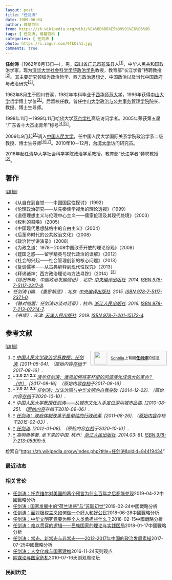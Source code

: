 ```yaml
---
layout: post
title: "任剑涛"
date: 1989-06-04
author: 维基百科
from: https://zh.wikipedia.org/wiki/%E4%BB%BB%E5%89%91%E6%B6%9B
tags: [ 任剑涛, 维基百科 ]
categories: [ 任剑涛 ]
photo: https://i.imgur.com/9fkQih1.jpg
comments: true
---
```

<div class="mw-content-ltr mw-parser-output" lang="zh" dir="ltr"><style data-mw-deduplicate="TemplateStyles:r83732082">.mw-parser-output .infobox-subbox{padding:0;border:none;margin:-3px;width:auto;min-width:100%;font-size:100%;clear:none;float:none;background-color:transparent}.mw-parser-output .infobox-3cols-child{margin:auto}.mw-parser-output .infobox .navbar{font-size:100%}body.skin-minerva .mw-parser-output .infobox-header,body.skin-minerva .mw-parser-output .infobox-subheader,body.skin-minerva .mw-parser-output .infobox-above,body.skin-minerva .mw-parser-output .infobox-title,body.skin-minerva .mw-parser-output .infobox-image,body.skin-minerva .mw-parser-output .infobox-full-data,body.skin-minerva .mw-parser-output .infobox-below{text-align:center}@media screen{html.skin-theme-clientpref-night .mw-parser-output .infobox-full-data:not(.notheme)>div:not(.notheme)[style]{background:#1f1f23!important;color:#f8f9fa}@media screen and (prefers-color-scheme:dark){html.skin-theme-clientpref-os .mw-parser-output .infobox-full-data:not(.notheme) div:not(.notheme){background:#1f1f23!important;color:#f8f9fa}}html.skin-theme-clientpref-night .mw-parser-output .infobox td div:not(.notheme)[style]{background:transparent!important;color:var(--color-base,#202122)}@media screen and (prefers-color-scheme:dark){html.skin-theme-clientpref-os .mw-parser-output .infobox td div:not(.notheme)[style]{background:transparent!important;color:var(--color-base,#202122)}}html.skin-theme-clientpref-night .mw-parser-output .infobox td div.NavHead:not(.notheme)[style]{background:transparent!important}}@media screen and (prefers-color-scheme:dark){html.skin-theme-clientpref-os .mw-parser-output .infobox td div.NavHead:not(.notheme)[style]{background:transparent!important}}@media(min-width:640px){body.skin--responsive .mw-parser-output .infobox-table{display:table!important}body.skin--responsive .mw-parser-output .infobox-table>caption{display:table-caption!important}body.skin--responsive .mw-parser-output .infobox-table>tbody{display:table-row-group}body.skin--responsive .mw-parser-output .infobox-table tr{display:table-row!important}body.skin--responsive .mw-parser-output .infobox-table th,body.skin--responsive .mw-parser-output .infobox-table td{padding-left:inherit;padding-right:inherit}}</style>
<p><b>任剑涛</b>（1962年8月13日<span class="useeditintro" title="Template:BLP editintro">—</span>），男，<a href="/wiki/%E5%9B%9B%E5%B7%9D%E7%9C%81" title="四川省">四川省</a><a href="/wiki/%E5%B9%BF%E5%85%83%E5%B8%82" title="广元市">广元市</a><a href="/wiki/%E8%8B%8D%E6%BA%AA%E5%8E%BF" title="苍溪县">苍溪县</a>人<sup id="cite_ref-中国人民大学政治学系教授：任剑涛_1-0" class="reference"><a href="#cite_note-中国人民大学政治学系教授：任剑涛-1"><span class="cite-bracket">[</span>1<span class="cite-bracket">]</span></a></sup>，中华人民共和国政治学家。现为<a href="/wiki/%E6%B8%85%E5%8D%8E%E5%A4%A7%E5%AD%A6" title="清华大学">清华大学</a><a href="/wiki/%E6%B8%85%E5%8D%8E%E5%A4%A7%E5%AD%A6%E7%A4%BE%E4%BC%9A%E7%A7%91%E5%AD%A6%E5%AD%A6%E9%99%A2" title="清华大学社会科学学院">社会科学学院</a><a href="/wiki/%E6%B8%85%E5%8D%8E%E5%A4%A7%E5%AD%A6%E6%94%BF%E6%B2%BB%E5%AD%A6%E7%B3%BB" title="清华大学政治学系">政治学系</a>教授，教育部“长江学者”特聘教授<sup id="cite_ref-清华任剑涛：潘恩如何将茶杯里的风波演化成浩大的革命？（中）_2-0" class="reference"><a href="#cite_note-清华任剑涛：潘恩如何将茶杯里的风波演化成浩大的革命？（中）-2"><span class="cite-bracket">[</span>2<span class="cite-bracket">]</span></a></sup>。其主要研究领域为政治哲学、西方政治思想史、中国政治以及当代中国政府与政治研究<sup id="cite_ref-清华任剑涛：潘恩如何将茶杯里的风波演化成浩大的革命？（中）_2-1" class="reference"><a href="#cite_note-清华任剑涛：潘恩如何将茶杯里的风波演化成浩大的革命？（中）-2"><span class="cite-bracket">[</span>2<span class="cite-bracket">]</span></a></sup>。
</p>
<div class="mw-heading mw-heading2"></div>
<p>1962年8月生于四川苍溪，1982年本科毕业于<a href="/wiki/%E8%A5%BF%E5%8D%8E%E5%B8%88%E8%8C%83%E5%A4%A7%E5%AD%A6" title="西华师范大学">西华师范大学</a>，1996年获得<a href="/wiki/%E4%B8%AD%E5%B1%B1%E5%A4%A7%E5%AD%A6" title="中山大学">中山大学</a>哲学博士学位<sup id="cite_ref-任剑涛：以法治国与中华文明的自我突破_3-0" class="reference"><a href="#cite_note-任剑涛：以法治国与中华文明的自我突破-3"><span class="cite-bracket">[</span>3<span class="cite-bracket">]</span></a></sup>，后留校任教。曾任<a href="/wiki/%E4%B8%AD%E5%B1%B1%E5%A4%A7%E5%AD%A6%E6%94%BF%E6%B2%BB%E4%B8%8E%E5%85%AC%E5%85%B1%E4%BA%8B%E5%8A%A1%E7%AE%A1%E7%90%86%E5%AD%A6%E9%99%A2" title="中山大学政治与公共事务管理学院">中山大学政治与公共事务管理学院</a>院长、教授、博士生导师。
</p><p>1998年11月－1999年11月哈佛大学<a href="/wiki/%E5%93%88%E4%BD%9B%E7%87%95%E4%BA%AC%E5%AD%A6%E7%A4%BE" title="哈佛燕京学社">燕京学社</a>高级访问学者。2005年荣获第五届“广东省十大杰出青年”称号<sup id="cite_ref-中国人民大学教授任剑涛——从城市文化入手定位深圳城市品格_4-0" class="reference"><a href="#cite_note-中国人民大学教授任剑涛——从城市文化入手定位深圳城市品格-4"><span class="cite-bracket">[</span>4<span class="cite-bracket">]</span></a></sup><sup id="cite_ref-任剑涛：政府体制改革不是单纯的行政改革_5-0" class="reference"><a href="#cite_note-任剑涛：政府体制改革不是单纯的行政改革-5"><span class="cite-bracket">[</span>5<span class="cite-bracket">]</span></a></sup>。
</p><p>2009年9月起<sup id="cite_ref-任剑涛：以法治国与中华文明的自我突破_3-1" class="reference"><a href="#cite_note-任剑涛：以法治国与中华文明的自我突破-3"><span class="cite-bracket">[</span>3<span class="cite-bracket">]</span></a></sup>调入<a href="/wiki/%E4%B8%AD%E5%9B%BD%E4%BA%BA%E6%B0%91%E5%A4%A7%E5%AD%A6" title="中国人民大学">中国人民大学</a>，任中国人民大学国际关系学院政治学系二级教授、博士生导师<sup id="cite_ref-任剑涛_6-0" class="reference"><a href="#cite_note-任剑涛-6"><span class="cite-bracket">[</span>6<span class="cite-bracket">]</span></a></sup><sup id="cite_ref-7" class="reference"><a href="#cite_note-7"><span class="cite-bracket">[</span>7<span class="cite-bracket">]</span></a></sup>。2010年10－12月，<a href="/wiki/%E5%9C%8B%E7%AB%8B%E8%87%BA%E7%81%A3%E5%A4%A7%E5%AD%B8" title="國立臺灣大學">台湾大学</a>访问研究员。
</p><p>2016年起任清华大学社会科学学院政治学系教授，教育部“长江学者”特聘教授<sup id="cite_ref-清华任剑涛：潘恩如何将茶杯里的风波演化成浩大的革命？（中）_2-2" class="reference"><a href="#cite_note-清华任剑涛：潘恩如何将茶杯里的风波演化成浩大的革命？（中）-2"><span class="cite-bracket">[</span>2<span class="cite-bracket">]</span></a></sup>。
</p>
<div class="mw-heading mw-heading2"><h2 id="著作"><span id=".E8.91.97.E4.BD.9C"></span>著作</h2><span class="mw-editsection"><span class="mw-editsection-bracket">[</span><a href="/w/index.php?title=%E4%BB%BB%E5%89%91%E6%B6%9B&amp;action=edit&amp;section=2" title="编辑章节：著作"><span>编辑</span></a><span class="mw-editsection-bracket">]</span></span></div>
<ul><li>《从自在到自觉——中国国民性探讨》（1992）</li>
<li>《伦理政治研究——从先秦儒学视角的理论透视》（1999）</li>
<li>《道德理想主义与伦理中心主义——儒家伦理及其现代处境》（2003）</li>
<li>《权利的召唤》（2005）</li>
<li>《中国现代思想脉络中的自由主义》（2004）</li>
<li>《后革命时代的公共政治文化》（2008）</li>
<li>《政治哲学讲演录》（2008）</li>
<li>《为政之道：1978－2008中国改革开放的理论综观》（2008）</li>
<li>《建国之惑——留学精英与现代政治的误解》（2012）</li>
<li>《社会的兴起——社会管理创新的核心问题》（2013）</li>
<li>《复调儒学——从古典解释到现代性探究》（2013）</li>
<li>《拜谒诸神：西方政治理论与方法寻踪》（2014）<sup id="cite_ref-任剑涛：以法治国与中华文明的自我突破_3-2" class="reference"><a href="#cite_note-任剑涛：以法治国与中华文明的自我突破-3"><span class="cite-bracket">[</span>3<span class="cite-bracket">]</span></a></sup></li>
<li><cite class="citation book">《除旧布新：中国政治发展侧记》. 北京: <a href="/wiki/%E4%B8%AD%E5%A4%AE%E7%BC%96%E8%AF%91%E5%87%BA%E7%89%88%E7%A4%BE" class="mw-redirect" title="中央编译出版社">中央编译出版社</a>. 2014. <a href="/wiki/Special:%E7%BD%91%E7%BB%9C%E4%B9%A6%E6%BA%90/978-7-5117-2317-8" title="Special:网络书源/978-7-5117-2317-8"><span title="国际标准书号">ISBN</span>&nbsp;978-7-5117-2317-8</a>.</cite><span title="ctx_ver=Z39.88-2004&amp;rfr_id=info%3Asid%2Fzh.wikipedia.org%3A%E4%BB%BB%E5%89%91%E6%B6%9B&amp;rft.btitle=%E3%80%8A%E9%99%A4%E6%97%A7%E5%B8%83%E6%96%B0%EF%BC%9A%E4%B8%AD%E5%9B%BD%E6%94%BF%E6%B2%BB%E5%8F%91%E5%B1%95%E4%BE%A7%E8%AE%B0%E3%80%8B&amp;rft.date=2014&amp;rft.genre=book&amp;rft.isbn=978-7-5117-2317-8&amp;rft.place=%E5%8C%97%E4%BA%AC&amp;rft.pub=%E4%B8%AD%E5%A4%AE%E7%BC%96%E8%AF%91%E5%87%BA%E7%89%88%E7%A4%BE&amp;rft_val_fmt=info%3Aofi%2Ffmt%3Akev%3Amtx%3Abook" class="Z3988"><span style="display:none;">&nbsp;</span></span></li>
<li><cite class="citation book">任剑涛 (编). 《重思胡适》. 北京: <a href="/wiki/%E4%B8%AD%E5%A4%AE%E7%BC%96%E8%AF%91%E5%87%BA%E7%89%88%E7%A4%BE" class="mw-redirect" title="中央编译出版社">中央编译出版社</a>. 2015. <a href="/wiki/Special:%E7%BD%91%E7%BB%9C%E4%B9%A6%E6%BA%90/978-7-5117-2371-0" title="Special:网络书源/978-7-5117-2371-0"><span title="国际标准书号">ISBN</span>&nbsp;978-7-5117-2371-0</a>.</cite><span title="ctx_ver=Z39.88-2004&amp;rfr_id=info%3Asid%2Fzh.wikipedia.org%3A%E4%BB%BB%E5%89%91%E6%B6%9B&amp;rft.au=%E4%BB%BB%E5%89%91%E6%B6%9B&amp;rft.btitle=%E3%80%8A%E9%87%8D%E6%80%9D%E8%83%A1%E9%80%82%E3%80%8B&amp;rft.date=2015&amp;rft.genre=book&amp;rft.isbn=978-7-5117-2371-0&amp;rft.place=%E5%8C%97%E4%BA%AC&amp;rft.pub=%E4%B8%AD%E5%A4%AE%E7%BC%96%E8%AF%91%E5%87%BA%E7%89%88%E7%A4%BE&amp;rft_val_fmt=info%3Aofi%2Ffmt%3Akev%3Amtx%3Abook" class="Z3988"><span style="display:none;">&nbsp;</span></span></li>
<li><cite class="citation book">《静对喧嚣：任剑涛访谈对话录》. 杭州: <a href="/wiki/%E6%B5%99%E6%B1%9F%E4%BA%BA%E6%B0%91%E5%87%BA%E7%89%88%E7%A4%BE" title="浙江人民出版社">浙江人民出版社</a>. 2016. <a href="/wiki/Special:%E7%BD%91%E7%BB%9C%E4%B9%A6%E6%BA%90/978-7-213-07214-7" title="Special:网络书源/978-7-213-07214-7"><span title="国际标准书号">ISBN</span>&nbsp;978-7-213-07214-7</a>.</cite><span title="ctx_ver=Z39.88-2004&amp;rfr_id=info%3Asid%2Fzh.wikipedia.org%3A%E4%BB%BB%E5%89%91%E6%B6%9B&amp;rft.btitle=%E3%80%8A%E9%9D%99%E5%AF%B9%E5%96%A7%E5%9A%A3%EF%BC%9A%E4%BB%BB%E5%89%91%E6%B6%9B%E8%AE%BF%E8%B0%88%E5%AF%B9%E8%AF%9D%E5%BD%95%E3%80%8B&amp;rft.date=2016&amp;rft.genre=book&amp;rft.isbn=978-7-213-07214-7&amp;rft.place=%E6%9D%AD%E5%B7%9E&amp;rft.pub=%E6%B5%99%E6%B1%9F%E4%BA%BA%E6%B0%91%E5%87%BA%E7%89%88%E7%A4%BE&amp;rft_val_fmt=info%3Aofi%2Ffmt%3Akev%3Amtx%3Abook" class="Z3988"><span style="display:none;">&nbsp;</span></span></li>
<li><cite class="citation book">《书缘》. 天津: <a href="/wiki/%E5%A4%A9%E6%B4%A5%E4%BA%BA%E6%B0%91%E5%87%BA%E7%89%88%E7%A4%BE" title="天津人民出版社">天津人民出版社</a>. 2019. <a href="/wiki/Special:%E7%BD%91%E7%BB%9C%E4%B9%A6%E6%BA%90/978-7-201-15172-4" title="Special:网络书源/978-7-201-15172-4"><span title="国际标准书号">ISBN</span>&nbsp;978-7-201-15172-4</a>.</cite><span title="ctx_ver=Z39.88-2004&amp;rfr_id=info%3Asid%2Fzh.wikipedia.org%3A%E4%BB%BB%E5%89%91%E6%B6%9B&amp;rft.btitle=%E3%80%8A%E4%B9%A6%E7%BC%98%E3%80%8B&amp;rft.date=2019&amp;rft.genre=book&amp;rft.isbn=978-7-201-15172-4&amp;rft.place=%E5%A4%A9%E6%B4%A5&amp;rft.pub=%E5%A4%A9%E6%B4%A5%E4%BA%BA%E6%B0%91%E5%87%BA%E7%89%88%E7%A4%BE&amp;rft_val_fmt=info%3Aofi%2Ffmt%3Akev%3Amtx%3Abook" class="Z3988"><span style="display:none;">&nbsp;</span></span></li></ul>
<div class="mw-heading mw-heading2"><h2 id="参考文献"><span id=".E5.8F.82.E8.80.83.E6.96.87.E7.8C.AE"></span>参考文献</h2><span class="mw-editsection"><span class="mw-editsection-bracket">[</span><a href="/w/index.php?title=%E4%BB%BB%E5%89%91%E6%B6%9B&amp;action=edit&amp;section=3" title="编辑章节：参考文献"><span>编辑</span></a><span class="mw-editsection-bracket">]</span></span></div>
<style data-mw-deduplicate="TemplateStyles:r82655521">.mw-parser-output .side-box{margin:4px 0;box-sizing:border-box;border:1px solid #aaa;font-size:88%;line-height:1.25em;background-color:#f9f9f9;display:flow-root}.mw-parser-output .side-box-abovebelow,.mw-parser-output .side-box-text{padding:0.25em 0.9em}.mw-parser-output .side-box-image{padding:2px 0 2px 0.9em;text-align:center}.mw-parser-output .side-box-imageright{padding:2px 0.9em 2px 0;text-align:center}@media(min-width:500px){.mw-parser-output .side-box-flex{display:flex;align-items:center}.mw-parser-output .side-box-text{flex:1}}@media(min-width:720px){.mw-parser-output .side-box{width:238px}.mw-parser-output .side-box-right{clear:right;float:right;margin-left:1em}.mw-parser-output .side-box-left{margin-right:1em}}</style><div class="side-box metadata side-box-right"><style data-mw-deduplicate="TemplateStyles:r82655520">.mw-parser-output .plainlist ol,.mw-parser-output .plainlist ul{line-height:inherit;list-style:none;margin:0;padding:0}.mw-parser-output .plainlist ol li,.mw-parser-output .plainlist ul li{margin-bottom:0}</style>
<div class="side-box-flex">
<div class="side-box-image"><span class="noviewer" typeof="mw:File"><span><img alt="" src="//upload.wikimedia.org/wikipedia/commons/thumb/3/32/Scholia_logo.svg/40px-Scholia_logo.svg.png" decoding="async" width="40" height="39" class="mw-file-element" srcset="//upload.wikimedia.org/wikipedia/commons/thumb/3/32/Scholia_logo.svg/60px-Scholia_logo.svg.png 1.5x, //upload.wikimedia.org/wikipedia/commons/thumb/3/32/Scholia_logo.svg/80px-Scholia_logo.svg.png 2x" data-file-width="107" data-file-height="104"></span></span></div>
<div class="side-box-text plainlist"><a href="https://www.wikidata.org/wiki/Wikidata:Scholia/zh" class="extiw" title="d:Wikidata:Scholia/zh">Scholia</a>上有關<b><a href="https://iw.toolforge.org/scholia/author/Q20062619" class="extiw" title="toolforge:scholia/author/Q20062619">任剑涛</a></b>的信息</div></div>
</div>
<div class="reflist" style="list-style-type: decimal;">
<ol class="references">
<li id="cite_note-中国人民大学政治学系教授：任剑涛-1"><span class="mw-cite-backlink"><b><a href="#cite_ref-中国人民大学政治学系教授：任剑涛_1-0">^</a></b></span> <span class="reference-text"><cite class="citation web"><a rel="nofollow" class="external text" href="http://edu.qq.com/a/20110503/000035.htm">中国人民大学政治学系教授：任剑涛</a>.  <span class="reference-accessdate"> [<span class="nowrap">2011-05-04</span>]</span>. （原始内容<a rel="nofollow" class="external text" href="https://web.archive.org/web/20170816152422/http://edu.qq.com/a/20110503/000035.htm">存档</a>于2017-08-16）.</cite><span title="ctx_ver=Z39.88-2004&amp;rfr_id=info%3Asid%2Fzh.wikipedia.org%3A%E4%BB%BB%E5%89%91%E6%B6%9B&amp;rft.btitle=%E4%B8%AD%E5%9B%BD%E4%BA%BA%E6%B0%91%E5%A4%A7%E5%AD%A6%E6%94%BF%E6%B2%BB%E5%AD%A6%E7%B3%BB%E6%95%99%E6%8E%88%EF%BC%9A%E4%BB%BB%E5%89%91%E6%B6%9B&amp;rft.genre=unknown&amp;rft_id=http%3A%2F%2Fedu.qq.com%2Fa%2F20110503%2F000035.htm&amp;rft_val_fmt=info%3Aofi%2Ffmt%3Akev%3Amtx%3Abook" class="Z3988"><span style="display:none;">&nbsp;</span></span></span>
</li>
<li id="cite_note-清华任剑涛：潘恩如何将茶杯里的风波演化成浩大的革命？（中）-2"><span class="mw-cite-backlink">^ <a href="#cite_ref-清华任剑涛：潘恩如何将茶杯里的风波演化成浩大的革命？（中）_2-0"><sup><b>2.0</b></sup></a> <a href="#cite_ref-清华任剑涛：潘恩如何将茶杯里的风波演化成浩大的革命？（中）_2-1"><sup><b>2.1</b></sup></a> <a href="#cite_ref-清华任剑涛：潘恩如何将茶杯里的风波演化成浩大的革命？（中）_2-2"><sup><b>2.2</b></sup></a></span> <span class="reference-text"><cite class="citation web"><a rel="nofollow" class="external text" href="http://news.ifeng.com/a/20170816/51653623_0.shtml">清华任剑涛：潘恩如何将茶杯里的风波演化成浩大的革命？（中）</a>.  <span class="reference-accessdate"> [<span class="nowrap">2017-08-16</span>]</span>. （原始内容<a rel="nofollow" class="external text" href="https://web.archive.org/web/20170816152138/http://news.ifeng.com/a/20170816/51653623_0.shtml">存档</a>于2017-08-16）.</cite><span title="ctx_ver=Z39.88-2004&amp;rfr_id=info%3Asid%2Fzh.wikipedia.org%3A%E4%BB%BB%E5%89%91%E6%B6%9B&amp;rft.btitle=%E6%B8%85%E5%8D%8E%E4%BB%BB%E5%89%91%E6%B6%9B%EF%BC%9A%E6%BD%98%E6%81%A9%E5%A6%82%E4%BD%95%E5%B0%86%E8%8C%B6%E6%9D%AF%E9%87%8C%E7%9A%84%E9%A3%8E%E6%B3%A2%E6%BC%94%E5%8C%96%E6%88%90%E6%B5%A9%E5%A4%A7%E7%9A%84%E9%9D%A9%E5%91%BD%EF%BC%9F%EF%BC%88%E4%B8%AD%EF%BC%89&amp;rft.genre=unknown&amp;rft_id=http%3A%2F%2Fnews.ifeng.com%2Fa%2F20170816%2F51653623_0.shtml&amp;rft_val_fmt=info%3Aofi%2Ffmt%3Akev%3Amtx%3Abook" class="Z3988"><span style="display:none;">&nbsp;</span></span></span>
</li>
<li id="cite_note-任剑涛：以法治国与中华文明的自我突破-3"><span class="mw-cite-backlink">^ <a href="#cite_ref-任剑涛：以法治国与中华文明的自我突破_3-0"><sup><b>3.0</b></sup></a> <a href="#cite_ref-任剑涛：以法治国与中华文明的自我突破_3-1"><sup><b>3.1</b></sup></a> <a href="#cite_ref-任剑涛：以法治国与中华文明的自我突破_3-2"><sup><b>3.2</b></sup></a></span> <span class="reference-text"><cite class="citation web"><a rel="nofollow" class="external text" href="http://theory.gmw.cn/2014-12/22/content_14254494.htm">任剑涛：以法治国与中华文明的自我突破</a>.  <span class="reference-accessdate"> [<span class="nowrap">2014-12-22</span>]</span>. （原始内容<a rel="nofollow" class="external text" href="https://web.archive.org/web/20201010014230/http://theory.gmw.cn/2014-12/22/content_14254494.htm">存档</a>于2020-10-10）.</cite><span title="ctx_ver=Z39.88-2004&amp;rfr_id=info%3Asid%2Fzh.wikipedia.org%3A%E4%BB%BB%E5%89%91%E6%B6%9B&amp;rft.btitle=%E4%BB%BB%E5%89%91%E6%B6%9B%EF%BC%9A%E4%BB%A5%E6%B3%95%E6%B2%BB%E5%9B%BD%E4%B8%8E%E4%B8%AD%E5%8D%8E%E6%96%87%E6%98%8E%E7%9A%84%E8%87%AA%E6%88%91%E7%AA%81%E7%A0%B4&amp;rft.genre=unknown&amp;rft_id=http%3A%2F%2Ftheory.gmw.cn%2F2014-12%2F22%2Fcontent_14254494.htm&amp;rft_val_fmt=info%3Aofi%2Ffmt%3Akev%3Amtx%3Abook" class="Z3988"><span style="display:none;">&nbsp;</span></span></span>
</li>
<li id="cite_note-中国人民大学教授任剑涛——从城市文化入手定位深圳城市品格-4"><span class="mw-cite-backlink"><b><a href="#cite_ref-中国人民大学教授任剑涛——从城市文化入手定位深圳城市品格_4-0">^</a></b></span> <span class="reference-text"><cite class="citation web"><a rel="nofollow" class="external text" href="https://web.archive.org/web/20100906144515/http://sztqb.sznews.com/html/2010-08/25/content_1206608.htm">中国人民大学教授任剑涛——从城市文化入手定位深圳城市品格</a>.  <span class="reference-accessdate"> [<span class="nowrap">2010-08-25</span>]</span>. （<a rel="nofollow" class="external text" href="http://sztqb.sznews.com/html/2010-08/25/content_1206608.htm">原始内容</a>存档于2010-09-06）.</cite><span title="ctx_ver=Z39.88-2004&amp;rfr_id=info%3Asid%2Fzh.wikipedia.org%3A%E4%BB%BB%E5%89%91%E6%B6%9B&amp;rft.btitle=%E4%B8%AD%E5%9B%BD%E4%BA%BA%E6%B0%91%E5%A4%A7%E5%AD%A6%E6%95%99%E6%8E%88%E4%BB%BB%E5%89%91%E6%B6%9B%E2%80%94%E2%80%94%E4%BB%8E%E5%9F%8E%E5%B8%82%E6%96%87%E5%8C%96%E5%85%A5%E6%89%8B%E5%AE%9A%E4%BD%8D%E6%B7%B1%E5%9C%B3%E5%9F%8E%E5%B8%82%E5%93%81%E6%A0%BC&amp;rft.genre=unknown&amp;rft_id=http%3A%2F%2Fsztqb.sznews.com%2Fhtml%2F2010-08%2F25%2Fcontent_1206608.htm&amp;rft_val_fmt=info%3Aofi%2Ffmt%3Akev%3Amtx%3Abook" class="Z3988"><span style="display:none;">&nbsp;</span></span></span>
</li>
<li id="cite_note-任剑涛：政府体制改革不是单纯的行政改革-5"><span class="mw-cite-backlink"><b><a href="#cite_ref-任剑涛：政府体制改革不是单纯的行政改革_5-0">^</a></b></span> <span class="reference-text"><cite class="citation web"><a rel="nofollow" class="external text" href="https://web.archive.org/web/20150203120017/http://www.chinareform.net/special_detail.php?id=359">任剑涛：政府体制改革不是单纯的行政改革</a>.  <span class="reference-accessdate"> [<span class="nowrap">2011-08-26</span>]</span>. （<a rel="nofollow" class="external text" href="http://www.chinareform.net/special_detail.php?id=359">原始内容</a>存档于2015-02-03）.</cite><span title="ctx_ver=Z39.88-2004&amp;rfr_id=info%3Asid%2Fzh.wikipedia.org%3A%E4%BB%BB%E5%89%91%E6%B6%9B&amp;rft.btitle=%E4%BB%BB%E5%89%91%E6%B6%9B%EF%BC%9A%E6%94%BF%E5%BA%9C%E4%BD%93%E5%88%B6%E6%94%B9%E9%9D%A9%E4%B8%8D%E6%98%AF%E5%8D%95%E7%BA%AF%E7%9A%84%E8%A1%8C%E6%94%BF%E6%94%B9%E9%9D%A9&amp;rft.genre=unknown&amp;rft_id=http%3A%2F%2Fwww.chinareform.net%2Fspecial_detail.php%3Fid%3D359&amp;rft_val_fmt=info%3Aofi%2Ffmt%3Akev%3Amtx%3Abook" class="Z3988"><span style="display:none;">&nbsp;</span></span></span>
</li>
<li id="cite_note-任剑涛-6"><span class="mw-cite-backlink"><b><a href="#cite_ref-任剑涛_6-0">^</a></b></span> <span class="reference-text"><cite class="citation web"><a rel="nofollow" class="external text" href="http://economy.caixin.com/2011/9393/100323792/">任剑涛</a>.  <span class="reference-accessdate"> [<span class="nowrap">2012-01-08</span>]</span>. （原始内容<a rel="nofollow" class="external text" href="https://web.archive.org/web/20201010014234/http://economy.caixin.com/2011/9393/100323792/">存档</a>于2020-10-10）.</cite><span title="ctx_ver=Z39.88-2004&amp;rfr_id=info%3Asid%2Fzh.wikipedia.org%3A%E4%BB%BB%E5%89%91%E6%B6%9B&amp;rft.btitle=%E4%BB%BB%E5%89%91%E6%B6%9B&amp;rft.genre=unknown&amp;rft_id=http%3A%2F%2Feconomy.caixin.com%2F2011%2F9393%2F100323792%2F&amp;rft_val_fmt=info%3Aofi%2Ffmt%3Akev%3Amtx%3Abook" class="Z3988"><span style="display:none;">&nbsp;</span></span></span>
</li>
<li id="cite_note-7"><span class="mw-cite-backlink"><b><a href="#cite_ref-7">^</a></b></span> <span class="reference-text"><cite class="citation book">高明勇等著. 坐下来的中国. 杭州：<a href="/wiki/%E6%B5%99%E6%B1%9F%E4%BA%BA%E6%B0%91%E5%87%BA%E7%89%88%E7%A4%BE" title="浙江人民出版社">浙江人民出版社</a>. 2014.03: 81. <a href="/wiki/Special:%E7%BD%91%E7%BB%9C%E4%B9%A6%E6%BA%90/978-7-213-05999-5" title="Special:网络书源/978-7-213-05999-5"><span title="国际标准书号">ISBN</span>&nbsp;978-7-213-05999-5</a>.</cite><span title="ctx_ver=Z39.88-2004&amp;rfr_id=info%3Asid%2Fzh.wikipedia.org%3A%E4%BB%BB%E5%89%91%E6%B6%9B&amp;rft.au=%E9%AB%98%E6%98%8E%E5%8B%87%E7%AD%89%E8%91%97&amp;rft.btitle=%E5%9D%90%E4%B8%8B%E6%9D%A5%E7%9A%84%E4%B8%AD%E5%9B%BD&amp;rft.genre=book&amp;rft.isbn=978-7-213-05999-5&amp;rft.pages=81&amp;rft.pub=%E6%9D%AD%E5%B7%9E%EF%BC%9A%E6%B5%99%E6%B1%9F%E4%BA%BA%E6%B0%91%E5%87%BA%E7%89%88%E7%A4%BE&amp;rft_val_fmt=info%3Aofi%2Ffmt%3Akev%3Amtx%3Abook" class="Z3988"><span style="display:none;">&nbsp;</span></span> <span style="display:none;font-size:100%" class="error citation-comment">请检查<code style="color:inherit; border:inherit; padding:inherit;">|date=</code>中的日期值 (<a href="/wiki/Help:%E5%BC%95%E6%96%87%E6%A0%BC%E5%BC%8F1%E9%94%99%E8%AF%AF#bad_date" title="Help:引文格式1错误">帮助</a>)</span></span>
</li>
</ol></div>
<div class="navbox-styles"><style data-mw-deduplicate="TemplateStyles:r84265675">.mw-parser-output .hlist dl,.mw-parser-output .hlist ol,.mw-parser-output .hlist ul{margin:0;padding:0}.mw-parser-output .hlist dd,.mw-parser-output .hlist dt,.mw-parser-output .hlist li{margin:0;display:inline}.mw-parser-output .hlist.inline,.mw-parser-output .hlist.inline dl,.mw-parser-output .hlist.inline ol,.mw-parser-output .hlist.inline ul,.mw-parser-output .hlist dl dl,.mw-parser-output .hlist dl ol,.mw-parser-output .hlist dl ul,.mw-parser-output .hlist ol dl,.mw-parser-output .hlist ol ol,.mw-parser-output .hlist ol ul,.mw-parser-output .hlist ul dl,.mw-parser-output .hlist ul ol,.mw-parser-output .hlist ul ul{display:inline}.mw-parser-output .hlist .mw-empty-li{display:none}.mw-parser-output .hlist dt::after{content:" :"}.mw-parser-output .hlist dd::after,.mw-parser-output .hlist li::after{content:" · ";font-weight:bold}.mw-parser-output .hlist-pipe dd::after,.mw-parser-output .hlist-pipe li::after{content:" | ";font-weight:normal}.mw-parser-output .hlist-hyphen dd::after,.mw-parser-output .hlist-hyphen li::after{content:" - ";font-weight:normal}.mw-parser-output .hlist-comma dd::after,.mw-parser-output .hlist-comma li::after{content:"、";font-weight:normal}.mw-parser-output .hlist dd:last-child::after,.mw-parser-output .hlist dt:last-child::after,.mw-parser-output .hlist li:last-child::after{content:none}.mw-parser-output .hlist ol{counter-reset:listitem}.mw-parser-output .hlist ol>li{counter-increment:listitem}.mw-parser-output .hlist ol>li::before{content:" "counter(listitem)"\a0 "}.mw-parser-output .hlist dd ol>li:first-child::before,.mw-parser-output .hlist dt ol>li:first-child::before,.mw-parser-output .hlist li ol>li:first-child::before{content:"（"counter(listitem)"\a0 "}.mw-parser-output ul.cslist,.mw-parser-output ul.sslist{margin:0;padding:0;display:inline-block;list-style:none}.mw-parser-output .cslist li,.mw-parser-output .sslist li{margin:0;display:inline-block}.mw-parser-output .cslist li::after{content:"，"}.mw-parser-output .sslist li::after{content:"；"}.mw-parser-output .cslist li:last-child::after,.mw-parser-output .sslist li:last-child::after{content:none}</style><style data-mw-deduplicate="TemplateStyles:r84261037">.mw-parser-output .navbox{box-sizing:border-box;border:1px solid #a2a9b1;width:100%;clear:both;font-size:88%;text-align:center;padding:1px;margin:1em auto 0}.mw-parser-output .navbox .navbox{margin-top:0}.mw-parser-output .navbox+.navbox,.mw-parser-output .navbox+.navbox-styles+.navbox{margin-top:-1px}.mw-parser-output .navbox-inner,.mw-parser-output .navbox-subgroup{width:100%}.mw-parser-output .navbox-group,.mw-parser-output .navbox-title,.mw-parser-output .navbox-abovebelow{text-align:center;padding-left:1em;padding-right:1em}.mw-parser-output .navbox-group{white-space:nowrap;text-align:right}.mw-parser-output .navbox,.mw-parser-output .navbox-subgroup{background-color:#fdfdfd}.mw-parser-output .navbox-list{border-color:#fdfdfd}.mw-parser-output .navbox-list-with-group{text-align:left;border-left-width:2px;border-left-style:solid}.mw-parser-output tr+tr>.navbox-abovebelow,.mw-parser-output tr+tr>.navbox-group,.mw-parser-output tr+tr>.navbox-image,.mw-parser-output tr+tr>.navbox-list{border-top:2px solid #fdfdfd}.mw-parser-output .navbox-title{background-color:#ccf;position:relative}.mw-parser-output .navbox-abovebelow,.mw-parser-output .navbox-group,.mw-parser-output .navbox-subgroup .navbox-title{background-color:#ddf}.mw-parser-output .navbox-subgroup .navbox-group,.mw-parser-output .navbox-subgroup .navbox-abovebelow{background-color:#e6e6ff}.mw-parser-output .navbox-even{background-color:#f7f7f7}.mw-parser-output .navbox-odd{background-color:transparent}.mw-parser-output .navbox .hlist td dl,.mw-parser-output .navbox .hlist td ol,.mw-parser-output .navbox .hlist td ul,.mw-parser-output .navbox td.hlist dl,.mw-parser-output .navbox td.hlist ol,.mw-parser-output .navbox td.hlist ul{padding:0.125em 0}.mw-parser-output .navbox .navbar{display:block;font-size:100%}.mw-parser-output .navbox-title .navbar{float:left;text-align:left;margin-right:0.5em;width:auto;padding-left:0.2em;position:absolute;left:1em}.mw-parser-output .navbox .mw-collapsible-toggle{margin-left:0.5em;position:absolute;right:1em}body.skin--responsive .mw-parser-output .navbox-image img{max-width:none!important}@media print{body.ns-0 .mw-parser-output .navbox{display:none!important}}</style></div>
<div class="navbox-styles"><link rel="mw-deduplicated-inline-style" href="mw-data:TemplateStyles:r84265675"><link rel="mw-deduplicated-inline-style" href="mw-data:TemplateStyles:r84261037"></div>
<div class="navbox-styles"><link rel="mw-deduplicated-inline-style" href="mw-data:TemplateStyles:r84265675"><link rel="mw-deduplicated-inline-style" href="mw-data:TemplateStyles:r84261037"></div>
<!-- 
NewPP limit report
Parsed by mw‐api‐ext.codfw.main‐6d49bb59b‐bx54j
Cached time: 20241001063746
Cache expiry: 2592000
Reduced expiry: false
Complications: []
CPU time usage: 0.510 seconds
Real time usage: 0.609 seconds
Preprocessor visited node count: 2925/1000000
Post‐expand include size: 73255/2097152 bytes
Template argument size: 1750/2097152 bytes
Highest expansion depth: 19/100
Expensive parser function count: 8/500
Unstrip recursion depth: 0/20
Unstrip post‐expand size: 35923/5000000 bytes
Lua time usage: 0.226/10.000 seconds
Lua memory usage: 4290445/52428800 bytes
Number of Wikibase entities loaded: 1/400
-->
<!--
Transclusion expansion time report (%,ms,calls,template)
100.00%  436.770      1 -total
 30.64%  133.816      1 Template:Infobox_person
 23.48%  102.570      1 Template:Infobox_person/core
 19.93%   87.037      1 Template:Infobox
 19.27%   84.186      2 Template:Navbox
 17.56%   76.690      1 Template:中国政治学会第六届理事会
 12.69%   55.446      5 Template:Cite_book
  9.85%   43.015      1 Template:Scholia
  9.34%   40.791      1 Template:Side_box
  8.77%   38.319      1 Template:Authority_control
-->

<!-- Saved in parser cache with key zhwiki:pcache:idhash:4498999-0!canonical!zh and timestamp 20241001063746 and revision id 84419434. Rendering was triggered because: api-parse
 -->
</div><!--esi <esi:include src="/esitest-fa8a495983347898/content" /> --><noscript><img src="https://login.wikimedia.org/wiki/Special:CentralAutoLogin/start?type=1x1" alt="" width="1" height="1" style="border: none; position: absolute;"></noscript>
<div class="printfooter" data-nosnippet="">检索自“<a dir="ltr" href="https://zh.wikipedia.org/w/index.php?title=任剑涛&amp;oldid=84419434">https://zh.wikipedia.org/w/index.php?title=任剑涛&amp;oldid=84419434</a>”</div><div id="recent-news"><h3>最近动态</h3><ul></ul></div><div id="open-opinion"><h3>相关言论</h3><ul><li><a href="https://nodebe4.github.io/opinion/2019-04-22/%E4%BB%BB%E5%89%91%E6%B6%9B-%E6%89%98%E5%85%8B%E7%BB%B4%E5%B0%94%E5%AF%B9%E7%BE%8E%E5%9B%BD%E7%9A%84%E4%B8%A4%E4%B8%AA%E9%A2%84%E8%A8%80%E4%B8%BA%E4%BB%80%E4%B9%88%E7%99%BE%E5%B9%B4%E4%B9%8B%E5%90%8E%E9%83%BD%E8%83%BD%E5%85%91%E7%8E%B0/" title="任剑涛">任剑涛：托克维尔对美国的两个预言为什么百年之后都能兑现</a><time>2019-04-22</time><a class="tag">中國戰略分析</a></li>
<li><a href="https://nodebe4.github.io/opinion/2019-02-24/%E4%BB%BB%E5%89%91%E6%B6%9B-%E5%9B%BD%E5%AE%B6%E5%8F%91%E5%B1%95%E4%B8%AD%E7%9A%84-%E8%8D%B7%E5%85%B0%E8%AF%B1%E6%83%91-%E4%B8%8E-%E8%8B%8F%E8%81%94%E5%B9%BB%E8%A7%89/" title="任剑涛">任剑涛 : 国家发展中的“荷兰诱惑”与“苏联幻觉”</a><time>2019-02-24</time><a class="tag">中國戰略分析</a></li>
<li><a href="https://nodebe4.github.io/opinion/2018-06-28/%E4%BB%BB%E5%89%91%E6%B6%9B-%E9%9D%A2%E5%AF%B9%E6%9E%81%E6%9D%83%E4%B8%BB%E4%B9%89%E5%A6%82%E4%BD%95%E5%81%9A%E4%B8%80%E4%B8%AA%E5%A5%BD%E4%BA%BA%E5%92%8C%E5%A5%BD%E5%85%AC%E6%B0%91/" title="任剑涛">任剑涛：面对极权主义如何做一个好人和好公民</a><time>2018-06-28</time><a class="tag">中國戰略分析</a></li>
<li><a href="https://nodebe4.github.io/opinion/2018-02-15/%E4%BB%BB%E5%89%91%E6%B6%9B-%E4%B8%AD%E5%8D%8E%E6%96%87%E6%98%8E%E7%A9%B6%E7%AB%9F%E8%A6%81%E4%B8%BA%E6%95%B4%E4%B8%AA%E4%BA%BA%E7%B1%BB%E6%89%BF%E6%8B%85%E4%BA%9B%E4%BB%80%E4%B9%88/" title="任剑涛">任剑涛：中华文明究竟要为整个人类承担些什么？</a><time>2018-02-15</time><a class="tag">中國戰略分析</a></li>
<li><a href="https://nodebe4.github.io/opinion/2018-01-17/%E4%BB%BB%E5%89%91%E6%B6%9B-%E9%9A%BE%E4%BB%A5%E8%B4%AF%E7%A9%BF%E7%9A%84%E9%80%BB%E8%BE%91-%E6%B0%91%E6%97%8F%E5%9B%BD%E5%AE%B6%E7%9A%84%E7%90%86%E8%AE%BA%E4%B8%8E%E5%AE%9E%E8%B7%B5%E5%9B%B0%E5%B1%80/" title="任剑涛">任剑涛：难以贯穿的逻辑——民族国家的理论与实践困局</a><time>2018-01-17</time><a class="tag">中國戰略分析</a></li>
<li><a href="https://nodebe4.github.io/opinion/2017-07-25/%E4%BB%BB%E5%89%91%E6%B6%9B-%E5%B8%B8%E6%80%81-%E6%96%B0%E5%B8%B8%E6%80%81%E4%B8%8E%E9%9D%9E%E5%B8%B8%E6%80%81-2012-2017%E5%B9%B4%E4%B8%AD%E5%9B%BD%E7%9A%84%E6%94%BF%E6%B2%BB%E5%8F%91%E5%B1%95%E7%B4%A0%E6%8F%8F/" title="任剑涛">任剑涛：常态、新常态与非常态——2012-2017年中国的政治发展素描</a><time>2017-07-25</time><a class="tag">中國戰略分析</a></li>
<li><a href="https://nodebe4.github.io/opinion/2016-11-24/%E4%BB%BB%E5%89%91%E6%B6%9B-%E4%BA%BA%E6%96%87%E5%8C%96%E6%88%90%E4%B8%8E%E5%9B%BD%E5%AE%B6%E5%BB%BA%E6%9E%84/" title="任剑涛">任剑涛：人文化成与国家建构</a><time>2016-11-24</time><a class="tag">天则观点</a></li>
<li><a href="https://nodebe4.github.io/opinion/2010-07-16/%E9%98%B4%E8%B0%8B%E8%AE%BA%E4%B8%8E%E5%9B%BD%E5%AE%B6%E5%8D%B1%E6%9C%BA/" title="任剑涛">阴谋论与国家危机</a><time>2010-07-16</time><a class="tag">天则双周论坛</a></li>
</ul></div><div id="mjls-record"><h3>民间历史</h3><ul></ul></div>